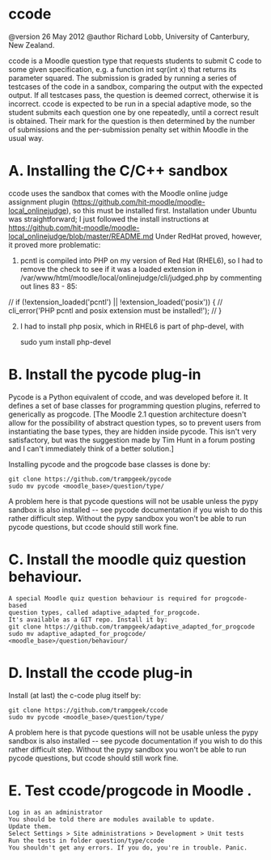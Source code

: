 ccode
=====

@version 26 May 2012
@author Richard Lobb, University of Canterbury, New Zealand.

ccode is a Moodle question type that requests students to submit C code to
some given specification, e.g. a function int sqr(int x) that returns its parameter
squared. The submission is graded by running a series of testcases of the code
in a sandbox, comparing the output with the expected output. If all testcases
pass, the question is deemed correct, otherwise it is incorrect. ccode is
expected to be run in a special adaptive mode, so the student submits each
question one by one repeatedly, until a correct result is obtained. Their
mark for the question is then determined by the number of submissions and
the per-submission penalty set within Moodle in the usual way.

A. Installing the C/C++ sandbox
===============================

ccode uses the sandbox that comes with the Moodle online judge assignment
plugin (https://github.com/hit-moodle/moodle-local_onlinejudge), so this
must be installed first. Installation under Ubuntu was straightforward; I just
followed the install instructions at
https://github.com/hit-moodle/moodle-local_onlinejudge/blob/master/README.md
Under RedHat proved, however, it proved more problematic:

1. pcntl is compiled into PHP on my version of Red Hat (RHEL6), so I had to
remove the check to see if it was a loaded extension in
/var/www/html/moodle/local/onlinejudge/cli/judged.php by commenting
out lines 83 - 85:

//    if (!extension_loaded('pcntl') || !extension_loaded('posix')) {
//        cli_error('PHP pcntl and posix extension must be installed!');
//    }

2. I had to install php posix, which in RHEL6 is part of php-devel, with

   sudo yum install php-devel


B. Install the pycode plug-in
=============================
Pycode is a Python equivalent of ccode, and was developed before it. It
defines a set of base classes for programming question plugins, referred to
generically as progcode. [The Moodle 2.1 question architecture doesn't allow
for the possibility of abstract question types, so to prevent users from
instantiating the base types, they are hidden inside pycode. This isn't very
satisfactory, but was the suggestion made by Tim Hunt in a forum posting and
I can't immediately think of a better solution.]

Installing pycode and the progcode base classes is done by:

    git clone https://github.com/trampgeek/pycode
    sudo mv pycode <moodle_base>/question/type/

A problem here is that pycode questions will not be usable unless the pypy
sandbox is also installed -- see pycode documentation if you wish to do this
rather difficult step. Without the pypy sandbox you won't be able to run 
pycode questions, but ccode should still work fine.

C. Install the moodle quiz question behaviour.
==============================================
    A special Moodle quiz question behaviour is required for progcode-based
    question types, called adaptive_adapted_for_progcode.
    It's available as a GIT repo. Install it by:
    git clone https://github.com/trampgeek/adaptive_adapted_for_progcode
    sudo mv adaptive_adapted_for_progcode/ <moodle_base>/question/behaviour/

D. Install the ccode plug-in
=============================

Install (at last) the c-code plug itself by:

    git clone https://github.com/trampgeek/ccode
    sudo mv pycode <moodle_base>/question/type/

A problem here is that pycode questions will not be usable unless the pypy
sandbox is also installed -- see pycode documentation if you wish to do this
rather difficult step. Without the pypy sandbox you won't be able to run 
pycode questions, but ccode should still work fine.

E. Test ccode/progcode in Moodle .
================================
    Log in as an administrator
    You should be told there are modules available to update.
    Update them.
    Select Settings > Site administrations > Development > Unit tests
    Run the tests in folder question/type/ccode
    You shouldn't get any errors. If you do, you're in trouble. Panic.


